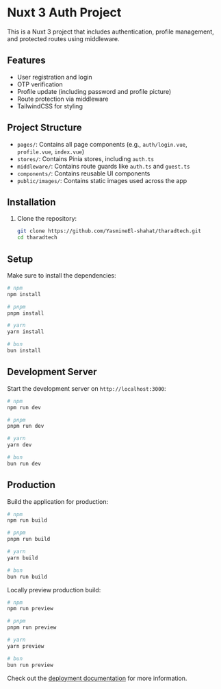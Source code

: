 # Nuxt 3 Auth Project

This is a Nuxt 3 project that includes authentication, profile management, and protected routes using middleware.

## Features

- User registration and login
- OTP verification
- Profile update (including password and profile picture)
- Route protection via middleware
- TailwindCSS for styling

## Project Structure

- `pages/`: Contains all page components (e.g., `auth/login.vue`, `profile.vue`, `index.vue`)
- `stores/`: Contains Pinia stores, including `auth.ts`
- `middleware/`: Contains route guards like `auth.ts` and `guest.ts`
- `components/`: Contains reusable UI components
- `public/images/`: Contains static images used across the app

## Installation

1. Clone the repository:
   ```bash
   git clone https://github.com/YasmineEl-shahat/tharadtech.git
   cd tharadtech

## Setup

Make sure to install the dependencies:

```bash
# npm
npm install

# pnpm
pnpm install

# yarn
yarn install

# bun
bun install
```

## Development Server

Start the development server on `http://localhost:3000`:

```bash
# npm
npm run dev

# pnpm
pnpm run dev

# yarn
yarn dev

# bun
bun run dev
```

## Production

Build the application for production:

```bash
# npm
npm run build

# pnpm
pnpm run build

# yarn
yarn build

# bun
bun run build
```

Locally preview production build:

```bash
# npm
npm run preview

# pnpm
pnpm run preview

# yarn
yarn preview

# bun
bun run preview
```

Check out the [deployment documentation](https://nuxt.com/docs/getting-started/deployment) for more information.
